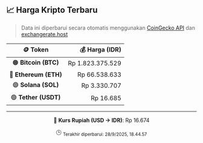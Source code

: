 

<!-- HARGA_KRIPTO -->
## 📈 Harga Kripto Terbaru

> Data ini diperbarui secara otomatis menggunakan [CoinGecko API](https://www.coingecko.com/) dan [exchangerate.host](https://exchangerate.host/)

<div align="center">

| 🪙 Token | 💰 Harga (IDR) |
|:------:|---------------:|
| 🟠 **Bitcoin (BTC)**   | Rp 1.823.375.529 |
| 🔵 **Ethereum (ETH)**  | Rp 66.538.633 |
| 🟣 **Solana (SOL)**    | Rp 3.330.707 |
| 🟢 **Tether (USDT)**   | Rp 16.685 |

---

💱 **Kurs Rupiah (USD → IDR)**: Rp 16.674

🕒 <sub>Terakhir diperbarui: 28/9/2025, 18.44.57</sub>

</div>
<!-- /HARGA_KRIPTO -->